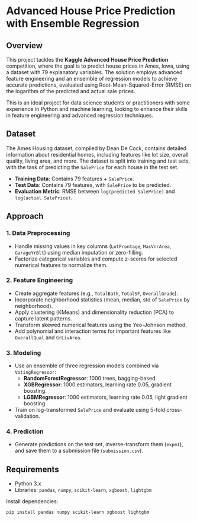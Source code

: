 # Advanced House Price Prediction with Ensemble Regression

## Overview
This project tackles the **Kaggle Advanced House Price Prediction** competition, where the goal is to predict house prices in Ames, Iowa, using a dataset with 79 explanatory variables. The solution employs advanced feature engineering and an ensemble of regression models to achieve accurate predictions, evaluated using Root-Mean-Squared-Error (RMSE) on the logarithm of the predicted and actual sale prices.

This is an ideal project for data science students or practitioners with some experience in Python and machine learning, looking to enhance their skills in feature engineering and advanced regression techniques.

## Dataset
The Ames Housing dataset, compiled by Dean De Cock, contains detailed information about residential homes, including features like lot size, overall quality, living area, and more. The dataset is split into training and test sets, with the task of predicting the `SalePrice` for each house in the test set.

- **Training Data**: Contains 79 features + `SalePrice`.
- **Test Data**: Contains 79 features, with `SalePrice` to be predicted.
- **Evaluation Metric**: RMSE between `log(predicted SalePrice)` and `log(actual SalePrice)`.

## Approach
### 1. Data Preprocessing
- Handle missing values in key columns (`LotFrontage`, `MasVnrArea`, `GarageYrBlt`) using median imputation or zero-filling.
- Factorize categorical variables and compute z-scores for selected numerical features to normalize them.

### 2. Feature Engineering
- Create aggregate features (e.g., `TotalBath`, `TotalSF`, `OverallGrade`).
- Incorporate neighborhood statistics (mean, median, std of `SalePrice` by neighborhood).
- Apply clustering (KMeans) and dimensionality reduction (PCA) to capture latent patterns.
- Transform skewed numerical features using the Yeo-Johnson method.
- Add polynomial and interaction terms for important features like `OverallQual` and `GrLivArea`.

### 3. Modeling
- Use an ensemble of three regression models combined via `VotingRegressor`:
  - **RandomForestRegressor**: 1000 trees, bagging-based.
  - **XGBRegressor**: 1000 estimators, learning rate 0.05, gradient boosting.
  - **LGBMRegressor**: 1000 estimators, learning rate 0.05, light gradient boosting.
- Train on log-transformed `SalePrice` and evaluate using 5-fold cross-validation.

### 4. Prediction
- Generate predictions on the test set, inverse-transform them (`expm1`), and save them to a submission file (`submission.csv`).

## Requirements
- Python 3.x
- Libraries: `pandas`, `numpy`, `scikit-learn`, `xgboost`, `lightgbm`

Install dependencies:
```bash
pip install pandas numpy scikit-learn xgboost lightgbm
